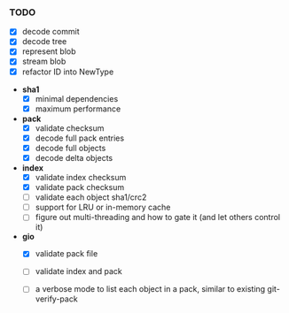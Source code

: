 ### TODO

* [x] decode commit
* [x] decode tree
* [x] represent blob
* [x] stream blob
* [x] refactor ID into NewType
* **sha1**
   * [x] minimal dependencies
   * [x] maximum performance
* **pack**
   * [x] validate checksum
   * [x] decode full pack entries
   * [x] decode full objects
   * [x] decode delta objects
* **index**
   * [x] validate index checksum
   * [x] validate pack checksum
   * [ ] validate each object sha1/crc2
   * [ ] support for LRU or in-memory cache
   * [ ] figure out multi-threading and how to gate it (and let others control it)
* **gio**
   * [x] validate pack file
   * [ ] validate index and pack
   * [ ] a verbose mode to list each object in a pack, similar to existing git-verify-pack

